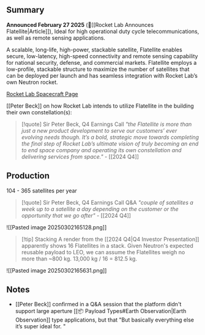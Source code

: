 ## Summary 

**Announced February 27 2025** (🔗[[Rocket Lab Announces Flatellite|Article]]), Ideal for high operational duty cycle telecommunications, as well as remote sensing applications.

A scalable, long-life, high-power, stackable satellite, Flatellite enables secure, low-latency, high-speed connectivity and remote sensing capability for national security, defense, and commercial markets. Flatellite employs a low-profile, stackable structure to maximize the number of satellites that can be deployed per launch and has seamless integration with Rocket Lab’s own Neutron rocket.

[Rocket Lab Spacecraft Page](https://www.rocketlabusa.com/space-systems/spacecraft/)

[[Peter Beck]] on how Rocket Lab intends to utilize Flatellite in the building their own constellation(s): 

>[!quote] Sir Peter Beck, Q4 Earnings Call
>*"the Flatellite is more than just a new product development to serve our customers’ ever evolving needs though. It’s a bold, strategic move towards completing the final step of Rocket Lab’s ultimate vision of truly becoming an end to end space company and operating its own constellation and delivering services from space."* - [[2024 Q4]]

## Production

104 - 365 satellites per year

>[!quote] Sir Peter Beck, Q4 Earnings Call Q&A
>*"couple of satellites a week up to a satellite a day depending on the customer or the opportunity that we go after"* - [[2024 Q4]]


![[Pasted image 20250302165128.png]]

>[!tip] Stacking
>A render from the [[2024 Q4|Q4 Investor Presentation]] apparently shows 16 Flatellites in a stack. Given Neutron's expected reusable payload to LEO, we can assume the Flatellites weigh no more than ~800 kg. 13,000 kg / 16 = 812.5 kg.

![[Pasted image 20250302165631.png]]

## Notes

- [[Peter Beck]] confirmed in a Q&A session that the platform didn't support large aperture [[📦 Payload Types#Earth Observation|Earth Observation]] type applications, but that "But basically everything else it’s super ideal for. "